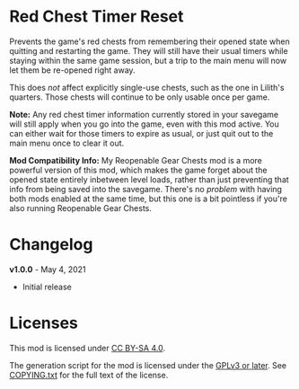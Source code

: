 Red Chest Timer Reset
=====================

Prevents the game's red chests from remembering their opened state when
quitting and restarting the game.  They will still have their usual timers
while staying within the same game session, but a trip to the main menu
will now let them be re-opened right away.

This does *not* affect explicitly single-use chests, such as the one in
Lilith's quarters.  Those chests will continue to be only usable once per
game.

**Note:** Any red chest timer information currently stored in your savegame
will still apply when you go into the game, even with this mod active.
You can either wait for those timers to expire as usual, or just quit out
to the main menu once to clear it out.

**Mod Compatibility Info:** My Reopenable Gear Chests mod is a more powerful
version of this mod, which makes the game forget about the opened state
entirely inbetween level loads, rather than just preventing that info from
being saved into the savegame.  There's no *problem* with having both mods
enabled at the same time, but this one is a bit pointless if you're also
running Reopenable Gear Chests.

Changelog
=========

**v1.0.0** - May 4, 2021
 * Initial release
 
Licenses
========

This mod is licensed under [CC BY-SA 4.0](https://creativecommons.org/licenses/by-sa/4.0/).

The generation script for the mod is licensed under the
[GPLv3 or later](https://www.gnu.org/licenses/quick-guide-gplv3.html).
See [COPYING.txt](../../COPYING.txt) for the full text of the license.


